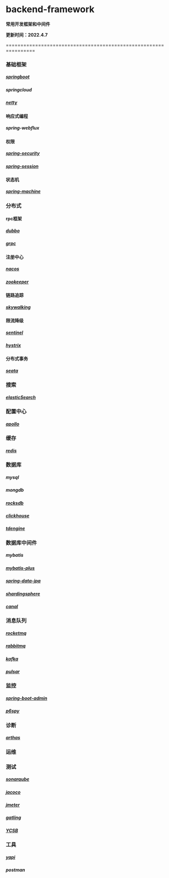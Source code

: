 # backend-framework
**常用开发框架和中间件**

**更新时间：2022.4.7**

================================================================

### 基础框架

##### [springboot](https://github.com/spring-projects/spring-boot)

##### springcloud

##### [netty](https://github.com/netty/netty)

#### 响应式编程

##### spring-webflux

#### 权限

##### [spring-security](https://github.com/spring-projects/spring-security)

##### [spring-session](https://github.com/spring-projects/spring-session)

#### 状态机

##### [spring-machine](https://github.com/spring-projects/spring-statemachine)

### 分布式

#### rpc框架

##### [dubbo](https://github.com/apache/dubbo)

##### [grpc](https://github.com/grpc/grpc-java)

#### 注册中心

##### [nacos](https://github.com/alibaba/nacos)

##### [zookeeper](https://github.com/apache/zookeeper)

#### 链路追踪

##### [skywalking](https://github.com/apache/skywalking)

#### 限流降级

##### [sentinel](https://github.com/alibaba/Sentinel)

##### [hystrix](https://github.com/Netflix/Hystrix)

#### 分布式事务

##### [seata](https://github.com/seata/seata)

### 搜索

##### [elasticSearch](https://github.com/elastic/elasticsearch)

### 配置中心

##### [apollo](https://github.com/apolloconfig/apollo)

### 缓存

##### [redis](https://github.com/redis/redis)

### 数据库

##### mysql

##### mongdb

##### [rocksdb](https://github.com/facebook/rocksdb)

##### [clickhouse](https://github.com/ClickHouse/ClickHouse)

##### **[tdengine](https://github.com/taosdata/TDengine)**

### 数据库中间件

##### mybatis

##### [mybatis-plus](https://github.com/baomidou/mybatis-plus)

##### [spring-data-jpa](https://github.com/spring-projects/spring-data-jpa)

##### [shardingsphere](https://github.com/apache/shardingsphere)

##### [canal](https://github.com/alibaba/canal)

### 消息队列

##### [rocketmq](https://github.com/apache/rocketmq)

##### [rabbitmq](https://github.com/rabbitmq/rabbitmq-server)

##### [kafka](https://github.com/apache/kafka)

##### [pulsar](https://github.com/apache/pulsar)

### 监控

##### [spring-boot-admin](https://github.com/codecentric/spring-boot-admin)

##### [p6spy](https://github.com/p6spy/p6spy)

### 诊断

##### [arthas](https://github.com/alibaba/arthas)

### 运维

### 测试

##### [sonarqube](https://github.com/SonarSource/sonarqube)

##### [jacoco](https://github.com/jacoco/jacoco)

##### [jmeter](https://github.com/apache/jmeter)

##### [gatling](https://github.com/gatling/gatling)

##### [YCSB](https://github.com/brianfrankcooper/YCSB)

### 工具

##### [yapi](https://github.com/YMFE/yapi)

##### postman
